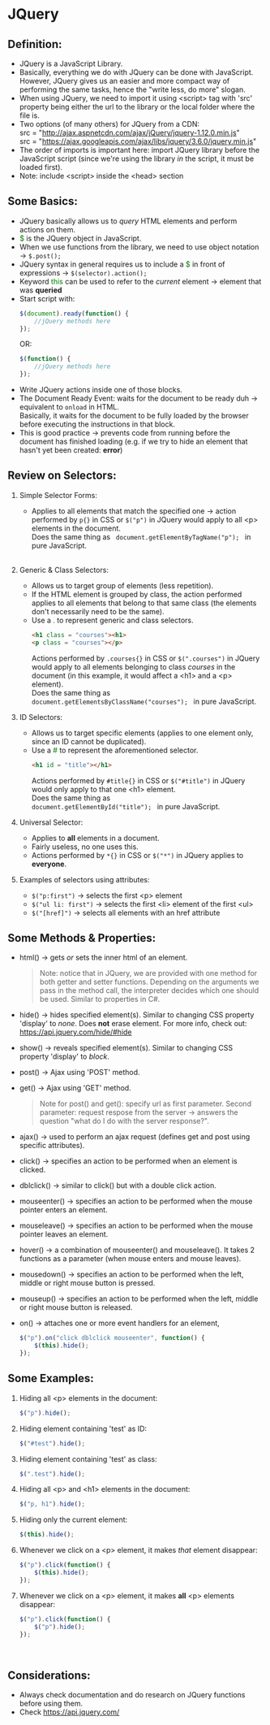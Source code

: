# JQuery

## Definition:

- JQuery is a JavaScript Library.
- Basically, everything we do with JQuery can be done with JavaScript. However, JQuery gives us an easier and more compact way of performing the same tasks, hence the "write less, do more" slogan.
- When using JQuery, we need to import it using \<script> tag with 'src' property being either the url to the library or the local folder where the file is.
- Two options (of many others) for JQuery from a CDN: <br>
    src = "http://ajax.aspnetcdn.com/ajax/jQuery/jquery-1.12.0.min.js" <br>
    src = "https://ajax.googleapis.com/ajax/libs/jquery/3.6.0/jquery.min.js" 
- The order of imports is important here: import JQuery library before the JavaScript script (since we're using the library <i>in</i> the script, it must be loaded first).
- Note: include \<script> inside the \<head> section <br>


## Some Basics:

- JQuery basically allows us to <i>query</i> HTML elements and perform actions on them.
- <span style="color: green">$</span> is the JQuery object in JavaScript.
- When we use functions from the library, we need to use object notation -> <code>$.post();</code>
- JQuery syntax in general requires us to include a <span style = "color: green">$</span> in front of expressions -> <code>\$(selector).action();</code>
- Keyword <span style="color: green">this</span> can be used to refer to the <i>current</i> element -> element that was <b>queried</b>
- Start script with:
    ```js
    $(document).ready(function() {
        //jQuery methods here
    });
    ```
    OR:
    ```js
    $(function() {
        //jQuery methods here
    });
    ```
- Write JQuery actions inside one of those blocks.
- The Document Ready Event: waits for the document to be ready duh -> equivalent to <code>onload</code> in HTML. <br>
    Basically, it waits for the document to be fully loaded by the browser before executing the instructions in that block.
- This is good practice -> prevents code from running before the document has finished loading (e.g. if we try to hide an element that hasn't yet been created: <b>error</b>) <br>

## Review on Selectors:

1. Simple Selector Forms:
    - Applies to all elements that match the specified one -> action performed by <code>p{}</code> in CSS or <code>\$("p")</code> in JQuery would apply to all \<p> elements in the document. <br>
    Does the same thing as <code> document.getElementByTagName("p"); </code> in pure JavaScript.
    <br>

2. Generic & Class Selectors:
    - Allows us to target group of elements (less repetition).
    - If the HTML element is grouped by class, the action performed applies to all elements that belong to that same class (the elements don't necessarily need to be the same).
    - Use a <span style="color: green">.</span> to represent generic and class selectors.
        ```html
        <h1 class = "courses"><h1>
        <p class = "courses"></p>
        ```
        Actions performed by <code>.courses{}</code> in CSS or <code>\$(".courses")</code> in JQuery would apply to all elements belonging to class <i>courses</i> in the document (in this example, it would affect a \<h1> and a \<p> element). <br>
        Does the same thing as <code> document.getElementsByClassName("courses"); </code> in pure JavaScript.
        <br>

3. ID Selectors:
    - Allows us to target specific elements (applies to one element only, since an ID cannot be duplicated).
    - Use a <span style="color: green">#</span> to represent the aforementioned selector.
        ```html
        <h1 id = "title"></h1>
        ```
        Actions performed by <code>#title{}</code> in CSS or <code>\$("#title")</code> in JQuery would only apply to that one \<h1> element. <br>
        Does the same thing as <code> document.getElementById("title"); </code> in pure JavaScript.
        <br>

4. Universal Selector:
    - Applies to <b>all</b> elements in a document.
    - Fairly useless, no one uses this.
    - Actions performed by <code>\*{}</code> in CSS or <code>$("*")</code> in JQuery applies to <b>everyone</b>. <br>

5. Examples of selectors using attributes:
    - <code>$("p:first")</code> -> selects the first \<p> element
    - <code>$("ul li: first")</code> -> selects the first \<li> element of the first \<ul>
    - <code>$("[href]")</code> -> selects all elements with an href attribute

## Some Methods & Properties:

- html() -> gets <i>or</i> sets the inner html of an element.
    <blockquote>
        Note: notice that in JQuery, we are provided with one method for both getter and setter functions. Depending on the arguments we pass in the method call, the interpreter decides which one should be used. Similar to properties in C#.
    </blockquote> 

- hide() -> hides specified element(s). Similar to changing CSS property 'display' to <i>none</i>. Does <b>not</b> erase element. For more info, check out: https://api.jquery.com/hide/#hide

- show() -> reveals specified element(s). Similar to changing CSS property 'display' to <i>block</i>.

- post() -> Ajax using 'POST' method.

- get() -> Ajax using 'GET' method.
    <blockquote>
        Note for post() and get(): specify url as first parameter.
        Second parameter: request respose from the server -> answers the question "what do I do with the server response?".
    </blockquote> 

- ajax() -> used to perform an ajax request (defines get and post using specific attributes).

- click() -> specifies an action to be performed when an element is clicked.

- dblclick() -> similar to click() but with a double click action.

- mouseenter() -> specifies an action to be performed when the mouse pointer enters an element.

- mouseleave() -> specifies an action to be performed when the mouse pointer leaves an element.

- hover() -> a combination of mouseenter() and mouseleave(). It takes 2 functions as a parameter (when mouse enters and mouse leaves).

- mousedown() -> specifies an action to be performed when the left, middle or right mouse button is pressed.

- mouseup() -> specifies an action to be performed when the left, middle or right mouse button is released.

- on() -> attaches one or more event handlers for an element,
    ```js
    $("p").on("click dblclick mouseenter", function() {
        $(this).hide();
    });
    ```

## Some Examples:

1. Hiding all \<p> elements in the document:
    ```js
    $("p").hide(); 
    ```
2. Hiding element containing 'test' as ID:
    ```js
    $("#test").hide(); 
    ```
3. Hiding element containing 'test' as class:
    ```js
    $(".test").hide(); 
    ```
4. Hiding all \<p> and \<h1> elements in the document:
    ```js
    $("p, h1").hide(); 
    ```
5. Hiding only the current element:
    ```js
    $(this).hide(); 
    ```
6. Whenever we click on a \<p> element, it makes <i>that</i> element disappear:
    ```js
    $("p").click(function() {
        $(this).hide();
    });
    ```
7. Whenever we click on a \<p> element, it makes <b>all</b> \<p> elements disappear:
    ```js
    $("p").click(function() {
        $("p").hide();
    });
    ```
    <br>

## Considerations:

- Always check documentation and do research on JQuery functions before using them.
- Check https://api.jquery.com/
